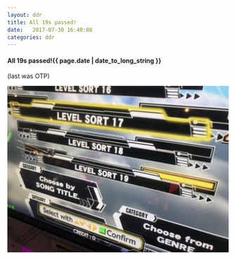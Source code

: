 ```yaml
---
layout: ddr
title: All 19s passed!
date:   2017-07-30 16:40:08
categories: ddr
---
```


#### All 19s passed!<span class="pull-right">{{ page.date | date_to_long_string }}</span>
(last was OTP)

![](/images/pfc/+19_lamp.jpg)
